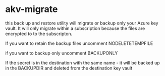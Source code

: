 # akv-migrate

this back up and restore utility will migrate or backup only your Azure key vault. It will only migrate within a subscription because the files are encrypted to to the subscripton.


 If you want to retain the backup files uncomment NODELETETEMPFILE
 
 if you want to backup only uncomment BACKUPONLY


 If the secret is in the destination with the same name - it will be backed up in the BACKUPDIR and deleted from the destination key vault

